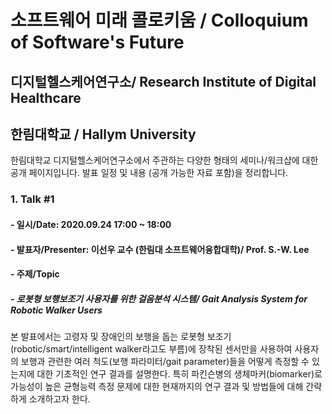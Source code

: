 # 소프트웨어 미래 콜로키움 / Colloquium of Software's Future
## 디지털헬스케어연구소/ Research Institute of Digital Healthcare
## 한림대학교 / Hallym University

한림대학교 디지털헬스케어연구소에서 주관하는 다양한 형태의 세미나/워크샵에 대한 공개 페이지입니다. 발표 일정 및 내용 (공개 가능한 자료 포함)을 정리합니다.

### 1. Talk #1
  #### - 일시/Date: 2020.09.24 17:00 ~ 18:00
  #### - 발표자/Presenter: 이선우 교수 (한림대 소프트웨어융합대학)/ Prof. S.-W. Lee
  #### - 주제/Topic
   #####  - 로봇형 보행보조기 사용자를 위한 걸음분석 시스템/ Gait Analysis System for Robotic Walker Users
   본 발표에서는 고령자 및 장애인의 보행을 돕는 로봇형 보조기(robotic/smart/intelligent walker라고도 부름)에 장착된 센서만을 사용하여
   사용자의 보행과 관련한 여러 척도(보행 파라미터/gait parameter)들을 어떻게 측정할 수 있는지에 대한 기초적인 연구 결과를 설명한다.
   특히 파킨슨병의 생체마커(biomarker)로 가능성이 높은 균형능력 측정 문제에 대한 현재까지의 연구 결과 및 방법들에 대해 간략하게 소개하고자 한다.
   
